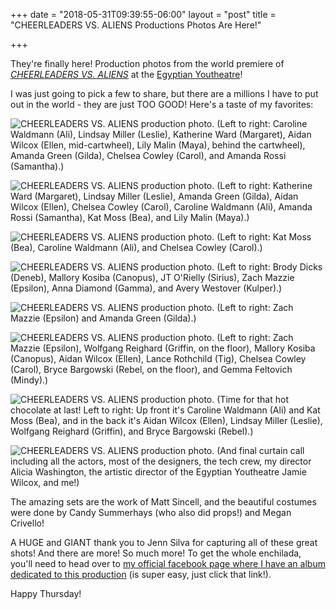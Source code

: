 +++
date = "2018-05-31T09:39:55-06:00"
layout = "post"
title = "CHEERLEADERS VS. ALIENS Productions Photos Are Here!"

+++

They're finally here! Production photos from the world premiere of [*CHEERLEADERS VS. ALIENS*](https://newplayexchange.org/plays/119869/cheerleaders-vs-aliens) at the [Egyptian Youtheatre](https://www.egyptiantheatrecompany.org/youtheatre)!

I was just going to pick a few to share, but there are a millions I have to put out in the world - they are just TOO GOOD! Here's a taste of my favorites: 

![CHEERLEADERS VS. ALIENS production photo.](/images/Egyptian_cartwheel_2018.jpg) (Left to right: Caroline Waldmann (Ali), Lindsay Miller (Leslie), Katherine Ward (Margaret), Aidan Wilcox (Ellen, mid-cartwheel), Lily Malin (Maya), behind the cartwheel), Amanda Green (Gilda), Chelsea Cowley (Carol), and Amanda Rossi (Samantha).)

![CHEERLEADERS VS. ALIENS production photo.](/images/Egyptian_alien_announcement_2018.jpg) (Left to right: Katherine Ward (Margaret), Lindsay Miller (Leslie), Amanda Green (Gilda), Aidan Wilcox (Ellen), Chelsea Cowley (Carol), Caroline Waldmann (Ali), Amanda Rossi (Samantha), Kat Moss (Bea), and Lily Malin (Maya).)

![CHEERLEADERS VS. ALIENS production photo.](/images/Egyptian_first_ship_sighting_2018.jpg) (Left to right: Kat Moss (Bea), Caroline Waldmann (Ali), and Chelsea Cowley (Carol).)

![CHEERLEADERS VS. ALIENS production photo.](/images/Egyptian_Aliens_2018.jpg) (Left to right: Brody Dicks (Deneb), Mallory Kosiba (Canopus), JT O'Rielly (Sirius), Zach Mazzie (Epsilon), Anna Diamond (Gamma), and Avery Westover (Kulper).)

![CHEERLEADERS VS. ALIENS production photo.](/images/Egyptian_gilda_epsilon_2018.jpg) (Left to right: Zach Mazzie (Epsilon) and Amanda Green (Gilda).)

![CHEERLEADERS VS. ALIENS production photo.](/images/Egyptian_carol_tig_2018.jpg) (Left to right: Zach Mazzie (Epsilon), Wolfgang Reighard (Griffin, on the floor), Mallory Kosiba (Canopus), Aidan Wilcox (Ellen), Lance Rothchild (Tig), Chelsea Cowley (Carol), Bryce Bargowski (Rebel, on the floor), and Gemma Feltovich (Mindy).)

![CHEERLEADERS VS. ALIENS production photo.](/images/Egyptian_hot_chocolate_2018.jpg) (Time for that hot chocolate at last! Left to right: Up front it's Caroline Waldmann (Ali) and Kat Moss (Bea), and in the back it's Aidan Wilcox (Ellen), Lindsay Miller (Leslie), Wolfgang Reighard (Griffin), and Bryce Bargowski (Rebel).)

![CHEERLEADERS VS. ALIENS production photo.](/images/all_people_curtain_call_C_v_A_egyptian_2018.jpg) (And final curtain call including all the actors, most of the designers, the tech crew, my director Alicia Washington, the artistic director of the Egyptian Youtheatre Jamie Wilcox, and me!)

The amazing sets are the work of Matt Sincell, and the beautiful costumes were done by Candy Summerhays (who also did props!) and Megan Crivello!

A HUGE and GIANT thank you to Jenn Silva for capturing all of these great shots! And there are more! So much more! To get the whole enchilada, you'll need to head over to [my official facebook page where I have an album dedicated to this production](https://www.facebook.com/pg/rachelnbublitz/photos/?tab=album&album_id=537054869752197) (is super easy, just click that link!).

Happy Thursday!